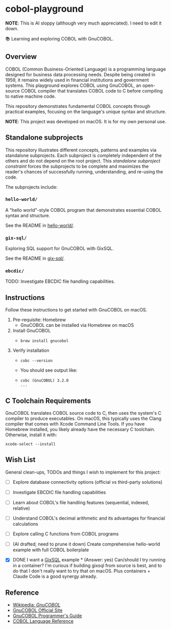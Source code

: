 # cobol-playground

**NOTE**: This is AI sloppy (although very much appreciated). I need to edit it down.

📚 Learning and exploring COBOL with GnuCOBOL.


## Overview

COBOL (Common Business-Oriented Language) is a programming language designed for business data processing needs. Despite being created in 1959, it remains widely used in financial institutions and government systems. This playground explores COBOL using GnuCOBOL, an open-source COBOL compiler that translates COBOL code to C before compiling to native machine code.

This repository demonstrates fundamental COBOL concepts through practical examples, focusing on the language's unique syntax and structure.

**NOTE**: This project was developed on macOS. It is for my own personal use.


## Standalone subprojects

This repository illustrates different concepts, patterns and examples via standalone subprojects. Each subproject is completely independent of the others and do not depend on the root project. This _standalone subproject constraint_ forces the subprojects to be complete and maximizes the reader's chances of successfully running, understanding, and re-using the code.

The subprojects include:


### `hello-world/`

A "hello world"-style COBOL program that demonstrates essential COBOL syntax and structure.

See the README in [hello-world/](hello-world/).


### `gix-sql/`

Exploring SQL support for GnuCOBOL with GixSQL.

See the README in [gix-sql/](gix-sql/).


### `ebcdic/` 

TODO: Investigate EBCDIC file handling capabilities.


## Instructions

Follow these instructions to get started with GnuCOBOL on macOS.

1. Pre-requisite: Homebrew
   * GnuCOBOL can be installed via Homebrew on macOS
2. Install GnuCOBOL
   * ```shell
     brew install gnucobol
     ```
3. Verify installation
   * ```shell
     cobc --version
     ```
   * You should see output like:
   * ```text
     cobc (GnuCOBOL) 3.2.0
     ...
     ```


## C Toolchain Requirements

GnuCOBOL translates COBOL source code to C, then uses the system's C compiler to produce executables. On macOS, this typically uses the Clang compiler that comes with Xcode Command Line Tools. If you have Homebrew installed, you likely already have the necessary C toolchain. Otherwise, install it with:

```shell
xcode-select --install
```


## Wish List

General clean-ups, TODOs and things I wish to implement for this project:

* [ ] Explore database connectivity options (official vs third-party solutions)
* [ ] Investigate EBCDIC file handling capabilities
* [ ] Learn about COBOL's file handling features (sequential, indexed, relative)
* [ ] Understand COBOL's decimal arithmetic and its advantages for financial calculations
* [ ] Explore calling C functions from COBOL programs
* [ ] (AI drafted; need to prune it down) Create comprehensive hello-world example with full COBOL boilerplate
* [x] DONE I want a [GixSQL](https://github.com/mridoni/gixsql) example
      * (Answer: yes) Can/should I try running in a container? I'm curious if building gixsql from source is best, and to do that I don't really want to try that on macOS. Plus containers + Claude Code is a good synergy already.


## Reference

* [Wikipedia: *GnuCOBOL*][gnucobol-wiki]
* [GnuCOBOL Official Site][gnucobol-official]
* [GnuCOBOL Programmer's Guide][gnucobol-guide]
* [COBOL Language Reference][cobol-ref]

[gnucobol-wiki]: https://en.wikipedia.org/wiki/GnuCOBOL
[gnucobol-official]: https://www.gnu.org/software/gnucobol/
[gnucobol-guide]: https://gnucobol.sourceforge.io/guides.html
[cobol-ref]: https://www.ibm.com/docs/en/cobol-zos
